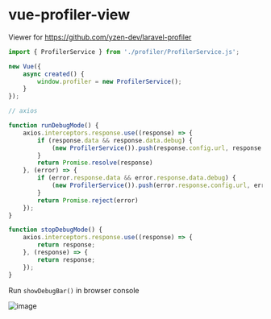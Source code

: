 # vue-profiler-view
Viewer for https://github.com/yzen-dev/laravel-profiler

```js
import { ProfilerService } from './profiler/ProfilerService.js';

new Vue({
    async created() {
        window.profiler = new ProfilerService();
    }
});
```

```js
// axios

function runDebugMode() {
    axios.interceptors.response.use((response) => {
        if (response.data && response.data.debug) {
            (new ProfilerService()).push(response.config.url, response.status, response.data)
        }
        return Promise.resolve(response)
    }, (error) => {
        if (error.response.data && error.response.data.debug) {
            (new ProfilerService()).push(error.response.config.url, error.response.status, error.response.data)
        }
        return Promise.reject(error)
    });
}

function stopDebugMode() {
    axios.interceptors.response.use((response) => {
        return response;
    }, (response) => {
        return response;
    });
}
```

Run `showDebugBar()` in browser console

![image](https://user-images.githubusercontent.com/24630195/172348111-940201c7-5aaf-4c8d-926e-ce46be5e3400.png)

